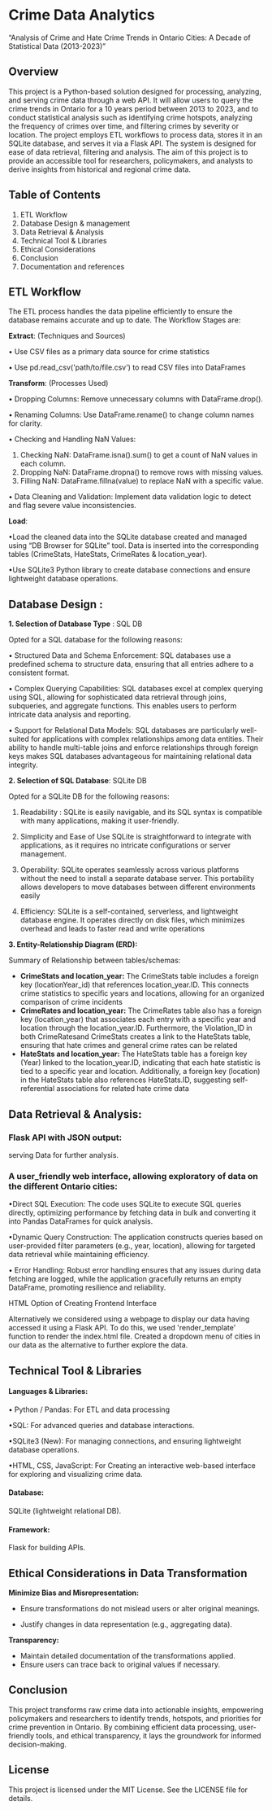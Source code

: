 # Crime Data Analytics



“Analysis of Crime and Hate Crime Trends in Ontario Cities: A Decade of Statistical Data (2013-2023)”




## Overview
This project is a Python-based solution designed for processing, analyzing, and serving crime data through a web API.
 It will allow users to query the crime trends in Ontario for a 10 years period between 2013 to 2023, and to conduct statistical analysis such as identifying crime hotspots, analyzing the frequency of crimes over time, and filtering crimes by severity or location.
The project employs ETL workflows to process data, stores it in an SQLite database, and serves it via a Flask API. The system is designed for ease of data retrieval, filtering and analysis.
The aim of this project is to provide an accessible tool for researchers, policymakers, and analysts to derive insights from historical and regional crime data.


## Table of Contents


1.	ETL Workflow
2.	Database Design & management
3.	Data Retrieval & Analysis
4.	Technical Tool & Libraries
5.	Ethical Considerations
6.	Conclusion 
7.	Documentation and references 


## ETL Workflow
The ETL process handles the data pipeline efficiently to ensure the database remains accurate and up to date. The Workflow Stages are:

**Extract**: (Techniques and Sources)

•	Use CSV files as a primary data source for crime statistics

•	Use pd.read_csv('path/to/file.csv') to read CSV files into DataFrames

**Transform**: (Processes Used)

•	Dropping Columns: Remove unnecessary columns with DataFrame.drop().

•	Renaming Columns: Use DataFrame.rename() to change column names for clarity.

•	Checking and Handling NaN Values: 
1.	Checking NaN: DataFrame.isna().sum() to get a count of NaN values in each column.
2.	Dropping NaN: DataFrame.dropna() to remove rows with missing values.
3.	Filling NaN: DataFrame.fillna(value) to replace NaN with a specific value.

•	Data Cleaning and Validation:
Implement data validation logic to detect and flag severe value inconsistencies.

**Load**:

•Load the cleaned data into the SQLite database created and managed using “DB Browser for SQLite” tool. Data is inserted into the corresponding tables (CrimeStats, HateStats, CrimeRates & location_year).

•Use SQLite3 Python library to create database connections and ensure lightweight database operations.

## Database Design :

**1.	Selection of Database Type** : SQL DB

Opted for a SQL database for the following reasons:

•	Structured Data and Schema Enforcement:
SQL databases use a predefined schema to structure data, ensuring that all entries adhere to a consistent format. 

•	Complex Querying Capabilities:
SQL databases excel at complex querying using SQL, allowing for sophisticated data retrieval through joins, subqueries, and aggregate functions. This enables users to perform intricate data analysis and reporting.

•	Support for Relational Data Models:
SQL databases are particularly well-suited for applications with complex relationships among data entities. Their ability to handle multi-table joins and enforce relationships through foreign keys makes SQL databases advantageous for maintaining relational data integrity.

**2.	Selection of SQL Database**: SQLite DB


Opted for a SQLite DB for the following reasons:

1.	Readability
: SQLite is easily navigable, and its SQL syntax is compatible with many applications, making it user-friendly.

2.	Simplicity and Ease of Use
SQLite is straightforward to integrate with applications, as it requires no intricate configurations or server management. 

3.	Operability:
SQLite operates seamlessly across various platforms without the need to install a separate database server. This portability allows developers to move databases between different environments easily
4.	Efficiency:
SQLite is a self-contained, serverless, and lightweight database engine. It operates directly on disk files, which minimizes overhead and leads to faster read and write operations

**3.	Entity-Relationship Diagram (ERD):**

Summary of Relationship between tables/schemas:

- **CrimeStats and location_year:**
The CrimeStats table includes a foreign key (locationYear_id) that references location_year.ID. This connects crime statistics to specific years and locations, allowing for an organized comparison of crime incidents
- **CrimeRates and location_year:**
The CrimeRates table also has a foreign key (location_year) that associates each entry with a specific year and location through the location_year.ID. Furthermore, the Violation_ID in both CrimeRatesand CrimeStats creates a link to the HateStats table, ensuring that hate crimes and general crime rates can be related
- **HateStats and location_year:** The HateStats table has a foreign key (Year) linked to the location_year.ID, indicating that each hate statistic is tied to a specific year and location. Additionally, a foreign key (location) in the HateStats table also references HateStats.ID, suggesting self-referential associations for related hate crime data

 



## Data Retrieval & Analysis:

### Flask API with JSON output:
serving Data for further analysis.

### A user_friendly web interface, allowing exploratory of data on the different Ontario cities: 

•Direct SQL Execution:
The code uses SQLite to execute SQL queries directly, optimizing performance by fetching data in bulk and converting it into Pandas DataFrames for quick analysis.

•Dynamic Query Construction: The application constructs queries based on user-provided filter parameters (e.g., year, location), allowing for targeted data retrieval while maintaining efficiency.

•	Error Handling: Robust error handling ensures that any issues during data fetching are logged, while the application gracefully returns an empty DataFrame, promoting resilience and reliability.

HTML Option of Creating Frontend Interface

Alternatively we considered using a webpage to display our data having accessed it using a Flask API. To do this, we used 'render_template' function to render the index.html file. Created a dropdown menu of cities in our data as the alternative to further explore the data.

## Technical Tool & Libraries

#### Languages & Libraries:
• Python / Pandas: For ETL and data processing

•SQL: For advanced queries and database interactions.

•SQLite3 (New): For managing connections, and ensuring lightweight database operations.

•HTML, CSS, JavaScript: For Creating an interactive web-based interface for exploring and visualizing crime data.

#### Database: 
SQLite (lightweight relational DB).

#### Framework: 
Flask for building  APIs.

## Ethical Considerations in Data Transformation

**Minimize Bias and Misrepresentation:**

- Ensure transformations do not mislead users or alter original meanings.

- Justify changes in data representation (e.g., aggregating data).

**Transparency:**

- Maintain detailed documentation of the transformations applied.
- Ensure users can trace back to original values if necessary.

## Conclusion

This project transforms raw crime data into actionable insights, empowering policymakers and researchers to identify trends, hotspots, and priorities for crime prevention in Ontario. By combining efficient data processing, user-friendly tools, and ethical transparency, it lays the groundwork for informed decision-making. 



## License

This project is licensed under the MIT License. See the LICENSE file for details.

